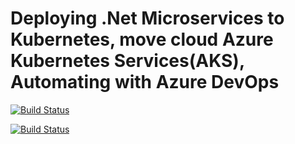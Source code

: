 # Deploying .Net Microservices to Kubernetes, move cloud Azure Kubernetes Services(AKS), Automating with Azure DevOps

[![Build Status](https://dev.azure.com/nickpetropoulosgr/Shopping/_apis/build/status/shopingapi-pipeline?branchName=main)](https://dev.azure.com/nickpetropoulosgr/Shopping/_build/latest?definitionId=3&branchName=main)

[![Build Status](https://dev.azure.com/nickpetropoulosgr/Shopping/_apis/build/status/shopingclient-pipeline?branchName=main)](https://dev.azure.com/nickpetropoulosgr/Shopping/_build/latest?definitionId=4&branchName=main)
